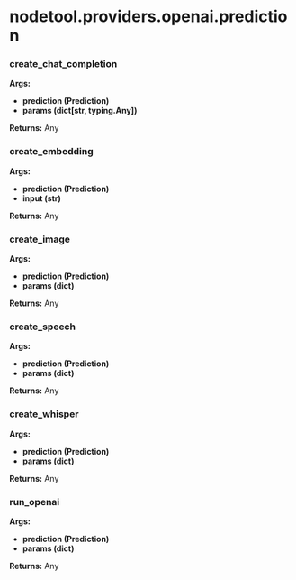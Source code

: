# nodetool.providers.openai.prediction

### create_chat_completion

**Args:**
- **prediction (Prediction)**
- **params (dict[str, typing.Any])**

**Returns:** Any

### create_embedding

**Args:**
- **prediction (Prediction)**
- **input (str)**

**Returns:** Any

### create_image

**Args:**
- **prediction (Prediction)**
- **params (dict)**

**Returns:** Any

### create_speech

**Args:**
- **prediction (Prediction)**
- **params (dict)**

**Returns:** Any

### create_whisper

**Args:**
- **prediction (Prediction)**
- **params (dict)**

**Returns:** Any

### run_openai

**Args:**
- **prediction (Prediction)**
- **params (dict)**

**Returns:** Any

